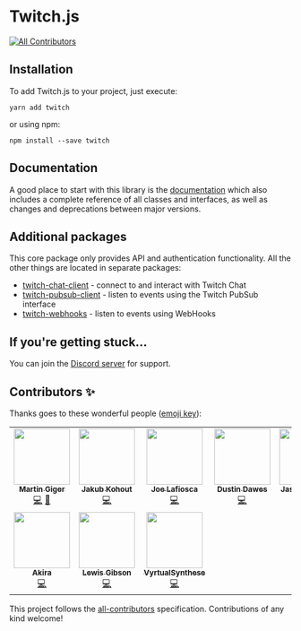 # Twitch.js
<!-- ALL-CONTRIBUTORS-BADGE:START - Do not remove or modify this section -->
[![All Contributors](https://img.shields.io/badge/all_contributors-10-orange.svg?style=flat-square)](#contributors-)
<!-- ALL-CONTRIBUTORS-BADGE:END -->

## Installation

To add Twitch.js to your project, just execute:

	yarn add twitch

or using npm:

	npm install --save twitch

## Documentation

A good place to start with this library is the [documentation](https://d-fischer.github.io/twitch)
which also includes a complete reference of all classes and interfaces, as well as changes and deprecations between major versions.

## Additional packages

This core package only provides API and authentication functionality. All the other things are located in separate packages:

- [twitch-chat-client](https://d-fischer.github.io/twitch-chat-client) - connect to and interact with Twitch Chat
- [twitch-pubsub-client](https://d-fischer.github.io/twitch-pubsub-client) - listen to events using the Twitch PubSub interface
- [twitch-webhooks](https://d-fischer.github.io/twitch-webhooks) - listen to events using WebHooks

## If you're getting stuck...

You can join the [Discord server](https://discord.gg/b9ZqMfz) for support.

## Contributors ✨

Thanks goes to these wonderful people ([emoji key](https://allcontributors.org/docs/en/emoji-key)):

<!-- ALL-CONTRIBUTORS-LIST:START - Do not remove or modify this section -->
<!-- prettier-ignore-start -->
<!-- markdownlint-disable -->
<table>
  <tr>
    <td align="center"><a href="https://humanoids.be"><img src="https://avatars0.githubusercontent.com/u/640949?v=4" width="100px;" alt=""/><br /><sub><b>Martin Giger</b></sub></a><br /><a href="https://github.com/d-fischer/twitch/commits?author=freaktechnik" title="Code">💻</a> <a href="#question-freaktechnik" title="Answering Questions">💬</a></td>
    <td align="center"><a href="https://github.com/JakubKohout"><img src="https://avatars0.githubusercontent.com/u/339965?v=4" width="100px;" alt=""/><br /><sub><b>Jakub Kohout</b></sub></a><br /><a href="https://github.com/d-fischer/twitch/commits?author=JakubKohout" title="Code">💻</a></td>
    <td align="center"><a href="https://github.com/lafiosca"><img src="https://avatars2.githubusercontent.com/u/9442662?v=4" width="100px;" alt=""/><br /><sub><b>Joe Lafiosca</b></sub></a><br /><a href="https://github.com/d-fischer/twitch/commits?author=lafiosca" title="Code">💻</a></td>
    <td align="center"><a href="https://gu3.st"><img src="https://avatars2.githubusercontent.com/u/375232?v=4" width="100px;" alt=""/><br /><sub><b>Dustin Dawes</b></sub></a><br /><a href="https://github.com/d-fischer/twitch/commits?author=gu3st" title="Code">💻</a></td>
    <td align="center"><a href="http://abb.ink"><img src="https://avatars3.githubusercontent.com/u/2461972?v=4" width="100px;" alt=""/><br /><sub><b>Jasper Abbink</b></sub></a><br /><a href="https://github.com/d-fischer/twitch/commits?author=jabbink" title="Code">💻</a></td>
    <td align="center"><a href="https://github.com/lclc98"><img src="https://avatars2.githubusercontent.com/u/1905336?v=4" width="100px;" alt=""/><br /><sub><b>lclc98</b></sub></a><br /><a href="https://github.com/d-fischer/twitch/commits?author=lclc98" title="Code">💻</a></td>
    <td align="center"><a href="http://dfdx.us"><img src="https://avatars0.githubusercontent.com/u/3087358?v=4" width="100px;" alt=""/><br /><sub><b>Haley Hitch</b></sub></a><br /><a href="https://github.com/d-fischer/twitch/commits?author=dfoverdx" title="Code">💻</a></td>
  </tr>
  <tr>
    <td align="center"><a href="https://streamcord.io/"><img src="https://avatars3.githubusercontent.com/u/19719195?v=4" width="100px;" alt=""/><br /><sub><b>Akira</b></sub></a><br /><a href="https://github.com/d-fischer/twitch/commits?author=devakira" title="Code">💻</a></td>
    <td align="center"><a href="https://twitter.com/Robinlemonz"><img src="https://avatars2.githubusercontent.com/u/12851394?v=4" width="100px;" alt=""/><br /><sub><b>Lewis Gibson</b></sub></a><br /><a href="https://github.com/d-fischer/twitch/commits?author=Robinlemon" title="Code">💻</a></td>
    <td align="center"><a href="http://ashuvidz.com"><img src="https://avatars3.githubusercontent.com/u/4967868?v=4" width="100px;" alt=""/><br /><sub><b>VyrtualSynthese</b></sub></a><br /><a href="https://github.com/d-fischer/twitch/commits?author=vyrtualsynthese" title="Code">💻</a></td>
  </tr>
</table>

<!-- markdownlint-enable -->
<!-- prettier-ignore-end -->
<!-- ALL-CONTRIBUTORS-LIST:END -->

This project follows the [all-contributors](https://github.com/all-contributors/all-contributors) specification. Contributions of any kind welcome!